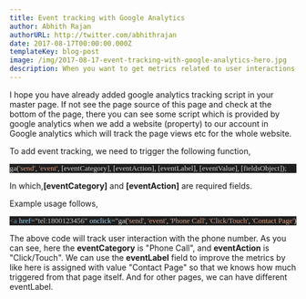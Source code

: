 ```yaml
---
title: Event tracking with Google Analytics
author: Abhith Rajan
authorURL: http://twitter.com/abhithrajan
date: 2017-08-17T00:00:00.000Z
templateKey: blog-post
image: /img/2017-08-17-event-tracking-with-google-analytics-hero.jpg
description: When you want to get metrics related to user interactions on various parts of your website Google Analytics (ga)  event tracking can be helpful and is easy to integrate as well.
---
```


I hope you have already added google analytics tracking script in your master page. If not see the page source of this page and check at the bottom of the page, there you can see some script which is provided by google analytics when we add a website (property) to our account in Google analytics which will track the page views etc for the whole website.

To add event tracking, we need to trigger the following function,

<pre style="font-family: Fantasque Sans Mono; font-size: 13; color: gainsboro; background: #1e1e1e;"><span style="color: lightgray;">ga</span>(<span style="color: #d69d85;">'send'</span>, <span style="color: #d69d85;">'event'</span>, [<span style="color: lightgray;">eventCategory</span>], [<span style="color: lightgray;">eventAction</span>], [<span style="color: lightgray;">eventLabel</span>], [<span style="color: lightgray;">eventValue</span>], [<span style="color: lightgray;">fieldsObject</span>]);
</pre>

In which,**[eventCategory]** and **[eventAction]** are required fields.

Example usage follows,

<pre style="font-family: Fantasque Sans Mono; font-size: 13; color: gainsboro; background: #1e1e1e;"><span style="color: gray;">&lt;</span><span style="color: #569cd6;">a</span> <span style="color: #9cdcfe;">href</span><span style="color: #b4b4b4;">=</span><span style="color: #c8c8c8;">"tel:1800123456"</span> <span style="color: #9cdcfe;">onclick</span><span style="color: #b4b4b4;">=</span><span style="color: #c8c8c8;">"</span><span style="color: lightgray;">ga</span>(<span style="color: #d69d85;">'send'</span>, <span style="color: #d69d85;">'event'</span>, <span style="color: #d69d85;">'Phone Call'</span>, <span style="color: #d69d85;">'Click/Touch'</span>, <span style="color: #d69d85;">'Contact Page'</span>);<span style="color: #c8c8c8;">"</span><span style="color: gray;">&gt;</span>1800123456<span style="color: gray;">&lt;/</span><span style="color: #569cd6;">a</span><span style="color: gray;">&gt;</span>
</pre>

The above code will track user interaction with the phone number. As you can see, here the **eventCategory** is "Phone Call", and **eventAction** is "Click/Touch". We can use the **eventLabel** field to improve the metrics by like here is assigned with value "Contact Page" so that we knows how much triggered from that page itself. And for other pages, we can have different eventLabel.
